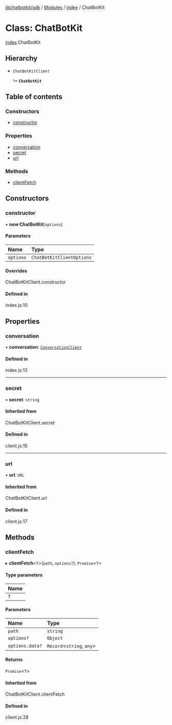 [@chatbotkit/sdk](../README.md) / [Modules](../modules.md) / [index](../modules/index.md) / ChatBotKit

# Class: ChatBotKit

[index](../modules/index.md).ChatBotKit

## Hierarchy

- `ChatBotKitClient`

  ↳ **`ChatBotKit`**

## Table of contents

### Constructors

- [constructor](index.ChatBotKit.md#constructor)

### Properties

- [conversation](index.ChatBotKit.md#conversation)
- [secret](index.ChatBotKit.md#secret)
- [url](index.ChatBotKit.md#url)

### Methods

- [clientFetch](index.ChatBotKit.md#clientfetch)

## Constructors

### constructor

• **new ChatBotKit**(`options`)

#### Parameters

| Name | Type |
| :------ | :------ |
| `options` | `ChatBotKitClientOptions` |

#### Overrides

ChatBotKitClient.constructor

#### Defined in

index.js:10

## Properties

### conversation

• **conversation**: [`ConversationClient`](conversation.ConversationClient.md)

#### Defined in

index.js:13

___

### secret

• **secret**: `string`

#### Inherited from

ChatBotKitClient.secret

#### Defined in

client.js:15

___

### url

• **url**: `URL`

#### Inherited from

ChatBotKitClient.url

#### Defined in

client.js:17

## Methods

### clientFetch

▸ **clientFetch**<`T`\>(`path`, `options?`): `Promise`<`T`\>

#### Type parameters

| Name |
| :------ |
| `T` |

#### Parameters

| Name | Type |
| :------ | :------ |
| `path` | `string` |
| `options?` | `Object` |
| `options.data?` | `Record`<`string`, `any`\> |

#### Returns

`Promise`<`T`\>

#### Inherited from

ChatBotKitClient.clientFetch

#### Defined in

client.js:28
